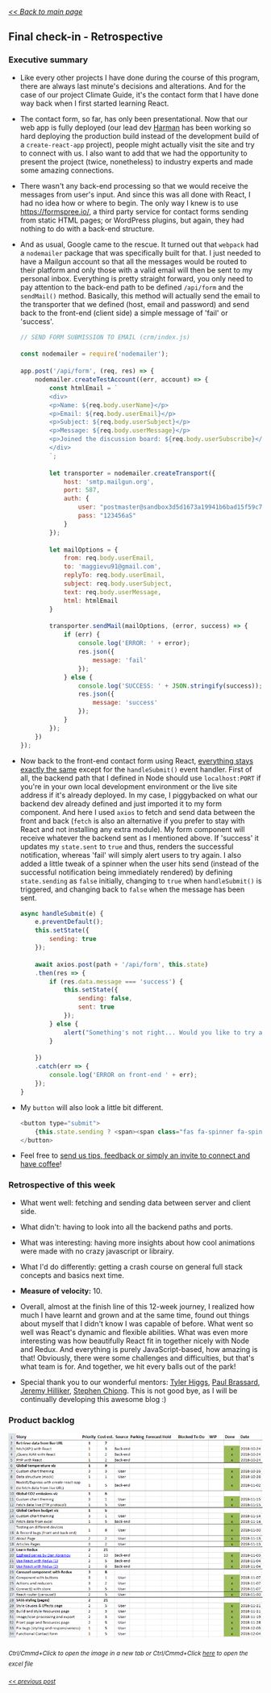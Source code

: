 _[<< Back to main page](https://maggievu.github.io/learning-reactjs/)_

## Final check-in - Retrospective

### Executive summary

- Like every other projects I have done during the course of this program, there are always last minute's decisions and alterations. And for the case of our project Climate Guide, it's the contact form that I have done way back when I first started learning React.

- The contact form, so far, has only been presentational. Now that our web app is fully deployed (our lead dev [Harman](https://github.com/harmanparihar/) has been working so hard deploying the production build instead of the development build of a `create-react-app` project), people might actually visit the site and try to connect with us. I also want to add that we had the opportunity to present the project (twice, nonetheless) to industry experts and made some amazing connections.

- There wasn't any back-end processing so that we would receive the messages from user's input. And since this was all done with React, I had no idea how or where to begin. The only way I knew is to use https://formspree.io/, a third party service for contact forms sending from static HTML pages; or WordPress plugins, but again, they had nothing to do with a back-end structure.

- And as usual, Google came to the rescue. It turned out that `webpack` had a `nodemailer` package that was specifically built for that. I just needed to have a Mailgun account so that all the messages would be routed to their platform and only those with a valid email will then be sent to my personal inbox. Everything is pretty straight forward, you only need to pay attention to the back-end path to be defined `/api/form` and the `sendMail()` method. Basically, this method will actually send the email to the transporter that we defined (host, email and password) and send back to the front-end (client side) a simple message of 'fail' or 'success'.

    ```js
    // SEND FORM SUBMISSION TO EMAIL (crm/index.js)

    const nodemailer = require('nodemailer');

    app.post('/api/form', (req, res) => {
        nodemailer.createTestAccount((err, account) => {
            const htmlEmail = `
            <div>
            <p>Name: ${req.body.userName}</p>
            <p>Email: ${req.body.userEmail}</p>
            <p>Subject: ${req.body.userSubject}</p>
            <p>Message: ${req.body.userMessage}</p>
            <p>Joined the discussion board: ${req.body.userSubscribe}</p>
            </div>
            `;

            let transporter = nodemailer.createTransport({
                host: 'smtp.mailgun.org',
                port: 587,
                auth: {
                    user: "postmaster@sandbox3d5d1673a19941b6bad15f59c7585e15.mailgun.org",
                    pass: "123456aS"
                }
            });

            let mailOptions = {
                from: req.body.userEmail,
                to: 'maggievu91@gmail.com',
                replyTo: req.body.userEmail,
                subject: req.body.userSubject,
                text: req.body.userMessage,
                html: htmlEmail
            }

            transporter.sendMail(mailOptions, (error, success) => {
                if (err) {
                    console.log('ERROR: ' + error);
                    res.json({
                        message: 'fail'
                    });
                } else {
                    console.log('SUCCESS: ' + JSON.stringify(success));
                    res.json({
                        message: 'success'
                    });
                }
            });
        })
    });
    ```

- Now back to the front-end contact form using React, [everything stays exactly the same](https://maggievu.github.io/learning-reactjs/posts/week-10-08) except for the `handleSubmit()` event handler. First of all, the backend path that I defined in Node should use `localhost:PORT` if you're in your own local development environment or the live site address if it's already deployed. In my case, I piggybacked on what our backend dev already defined and just imported it to my form component. And here I used `axios` to fetch and send data between the front and back (`fetch` is also an alternative if you prefer to stay with React and not installing any extra module). My form component will receive whatever the backend sent as I mentioned above. If 'success' it updates my `state.sent` to `true` and thus, renders the successful notification, whereas 'fail' will simply alert users to try again. I also added a little tweak of a spinner when the user hits send (instead of the successful notification being immediately rendered) by defining `state.sending` as `false` initially, changing to `true` when `handleSubmit()` is triggered, and changing back to `false` when the message has been sent.

    ```js
    async handleSubmit(e) {
        e.preventDefault();
        this.setState({
            sending: true
        });

        await axios.post(path + '/api/form', this.state)
        .then(res => {
            if (res.data.message === 'success') {
                this.setState({
                    sending: false,
                    sent: true
                });
            } else {
                alert("Something's not right... Would you like to try again?");
            }

        })
        .catch(err => {
            console.log('ERROR on front-end ' + err);
        });
    }
    ```

- My `button` will also look a little bit different.

    ```js
    <button type="submit">
        {this.state.sending ? <span><span class="fas fa-spinner fa-spin"></span> Sending</span> : "Send message"}
    </button>
    ```

- Feel free to [send us tips, feedback or simply an invite to connect and have coffee](http://climateguide.tech/about)!

### Retrospective of this week

- What went well: fetching and sending data between server and client side.

- What didn't: having to look into all the backend paths and ports.

- What was interesting: having more insights about how cool animations were made with no crazy javascript or librairy.

- What I'd do differently: getting a crash course on general full stack concepts and basics next time.

- __Measure of velocity:__ 10.

- Overall, almost at the finish line of this 12-week journey, I realized how much I have learnt and grown and at the same time, found out things about myself that I didn't know I was capable of before. What went so well was React's dynamic and flexible abilities. What was even more interesting was how beautifully React fit in together nicely with Node and Redux. And everything is purely JavaScript-based, how amazing is that! Obviously, there were some challenges and difficulties, but that's what team is for. And together, we hit every balls out of the park!

- Special thank you to our wonderful mentors: [Tyler Higgs](https://www.linkedin.com/in/tylerhiggs/), [Paul Brassard](https://www.linkedin.com/in/paulbrassard/), [Jeremy Hilliker](https://ca.linkedin.com/in/jeremy-hilliker-79bb9413), [Stephen Chiong](https://ca.linkedin.com/in/stephen-chiong-0124178a). This is not good bye, as I will be continually developing this awesome blog :)

### Product backlog

[![Excel Backlog](../assets/images/week-12-03/project-100.png "Excel Backlog")](https://maggievu.github.io/learning-reactjs/assets/images/week-12-03/project-100.png)

_<sub>Ctrl/Cmmd+Click to open the image in a new tab or Ctrl/Cmmd+Click [here](https://drive.google.com/open?id=1tIJDBY_Tgn4SCMupa9bdn8JZmisHbd6a) to open the excel file</sub>_


_<sub>[<< previous post](week-11-26)</sub>_
